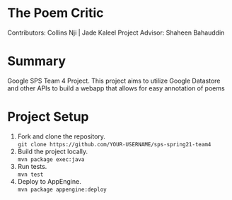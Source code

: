 # The Poem Critic
Contributors: Collins Nji | Jade Kaleel
Project Advisor: Shaheen Bahauddin

# Summary
Google SPS Team 4 Project. This project aims to utilize Google Datastore and other APIs to build a webapp that allows for easy annotation of poems
# Project Setup
1. Fork and clone the repository.   
    ```git clone https://github.com/YOUR-USERNAME/sps-spring21-team4```
2. Build the project locally.   
    ```mvn package exec:java```
3. Run tests.   
    ```mvn test```
4. Deploy to AppEngine.   
    ```mvn package appengine:deploy```


